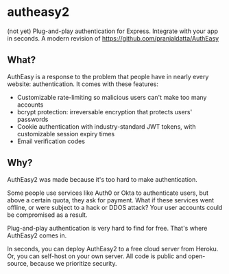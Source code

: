 # autheasy2
(not yet) Plug-and-play authentication for Express. Integrate with your app in seconds. A modern revision of https://github.com/pranjaldatta/AuthEasy

## What?
AuthEasy is a response to the problem that people have in nearly every website: authentication. It comes with these features:
- Customizable rate-limiting so malicious users can't make too many accounts
- bcrypt protection: irreversable encryption that protects users' passwords
- Cookie authentication with industry-standard JWT tokens, with customizable session expiry times
- Email verification codes

## Why?
AuthEasy2 was made because it's too hard to make authentication.

Some people use services like Auth0 or Okta to authenticate users, but above a certain quota, they ask for payment. What if these services went offline, or were subject to a hack or DDOS attack? Your user accounts could be compromised as a result.

Plug-and-play authentication is very hard to find for free. That's where AuthEasy2 comes in.

In seconds, you can deploy AuthEasy2 to a free cloud server from Heroku. Or, you can self-host on your own server. All code is public and open-source, because we prioritize security.
